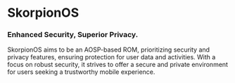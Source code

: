 # SkorpionOS
### Enhanced Security, Superior Privacy.

SkorpionOS aims to be an AOSP-based ROM, prioritizing security and privacy features, ensuring protection for user data and activities. With a focus on robust security, it strives to offer a secure and private environment for users seeking a trustworthy mobile experience.
